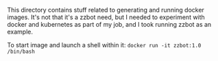 This directory contains stuff related to generating and running docker images. It's not that it's a zzbot need, but I needed to experiment with docker and kubernetes as part of my job, and I took running zzbot as an example.

To start image and launch a shell within it: `docker run -it zzbot:1.0 /bin/bash`
